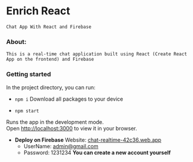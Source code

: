 # Enrich React

    Chat App With React and Firebase

### About:

    This is a real-time chat application built using React (Create React App on the frontend) and Firebase

### Getting started

In the project directory, you can run:

- `npm i`
  Download all packages to your device

- `npm start`

Runs the app in the development mode.\
Open [http://localhost:3000](http://localhost:3000) to view it in your browser.

- **Deploy on Firebase**
  Website: [chat-realtime-42c36.web.app](https://chat-realtime-42c36.web.app)
  - UserName: admin@gmail.com
  - Password: 1231234
    **You can create a new account yourself**
